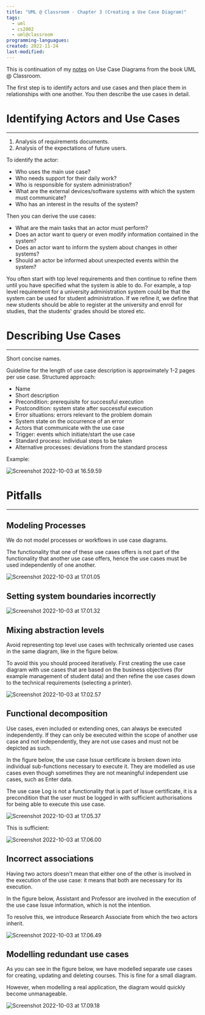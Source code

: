 ```yaml
---
title: "UML @ Classroom - Chapter 3 (Creating a Use Case Diagram)" 
tags:
  - uml
  - cs2002
  - uml@classroom
programming-languagues:
created: 2022-11-24
last-modified: 
---
```

This is continuation of my [notes](notes/university/uml-classroom-chap3.md) on Use Case Diagrams from the book UML @ Classroom.

The first step is to identify actors and use cases and then place them in relationships with one another. You then describe the use cases in detail.

# Identifying Actors and Use Cases
---
1. Analysis of requirements documents.
2. Analysis of the expectations of future users.

To identify the actor:

- Who uses the main use case?
- Who needs support for their daily work?
- Who is responsible for system administration?
- What are the external devices/software systems with which the system must communicate?
- Who has an interest in the results of the system?

Then you can derive the use cases:

- What are the main tasks that an actor must perform?
- Does an actor want to query or even modify information contained in the system?
- Does an actor want to inform the system about changes in other systems?
- Should an actor be informed about unexpected events within the system?

You often start with top level requirements and then continue to refine them until you have specified what the system is able to do. For example, a top level requirement for a university administration system could be that the system can be used for student administration. If we refine it, we define that new students should be able to register at the university and enroll for studies, that the students' grades should be stored etc.

# Describing Use Cases
---
Short concise names.

Guideline for the length of use case description is approximately 1-2 pages per use case. Structured approach:

-   Name
-   Short description
-   Precondition: prerequisite for successful execution
-   Postcondition: system state after successful execution
-   Error situations: errors relevant to the problem domain
-   System state on the occurrence of an error
-   Actors that communicate with the use case
-   Trigger: events which initiate/start the use case
-   Standard process: individual steps to be taken
-   Alternative processes: deviations from the standard process

Example:

![Screenshot 2022-10-03 at 16.59.59](notes/images/Screenshot%202022-10-03%20at%2016.59.59.png)

# Pitfalls
---
## Modeling Processes
We do not model processes or workflows in use case diagrams.

The functionality that one of these use cases offers is not part of the functionality that another use case offers, hence the use cases must be used independently of one another.

![Screenshot 2022-10-03 at 17.01.05](notes/images/Screenshot%202022-10-03%20at%2017.01.05.png)

## Setting system boundaries incorrectly
![Screenshot 2022-10-03 at 17.01.32](notes/images/Screenshot%202022-10-03%20at%2017.01.32.png)

## Mixing abstraction levels
Avoid representing top level use cases with technically oriented use cases in the same diagram, like in the figure below.

To avoid this you should proceed iteratively. First creating the use case diagram with use cases that are based on the business objectives (for example management of student data) and then refine the use cases down to the technical requirements (selecting a printer).

![Screenshot 2022-10-03 at 17.02.57](notes/images/Screenshot%202022-10-03%20at%2017.02.57.png)

## Functional decomposition
Use cases, even included or extending ones, can always be executed independently. If they can only be executed within the scope of another use case and not independently, they are not use cases and must not be depicted as such.

In the figure below, the use case Issue certificate is broken down into individual sub-functions necessary to execute it. They are modelled as use cases even though sometimes they are not meaningful independent use cases, such as Enter data.

The use case Log is not a functionality that is part of Issue certificate, it is a precondition that the user must be logged in with sufficient authorisations for being able to execute this use case.

![Screenshot 2022-10-03 at 17.05.37](notes/images/Screenshot%202022-10-03%20at%2017.05.37.png)

This is sufficient:

![Screenshot 2022-10-03 at 17.06.00](notes/images/Screenshot%202022-10-03%20at%2017.06.00.png)

## Incorrect associations
Having two actors doesn't mean that either one of the other is involved in the execution of the use case: it means that both are necessary for its execution.

In the figure below, Assistant and Professor are involved in the execution of the use case Issue information, which is not the intention.

To resolve this, we introduce Research Associate from which the two actors inherit.

![Screenshot 2022-10-03 at 17.06.49](notes/images/Screenshot%202022-10-03%20at%2017.06.49.png)

## Modelling redundant use cases
As you can see in the figure below, we have modelled separate use cases for creating, updating and deleting courses. This is fine for a small diagram. 

However, when modelling a real application, the diagram would quickly become unmanageable. 

![Screenshot 2022-10-03 at 17.09.18](notes/images/Screenshot%202022-10-03%20at%2017.09.18.png)